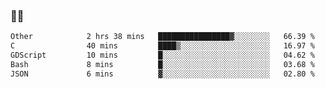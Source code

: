 ### 👨‍💻

<!--START_SECTION:waka-->

```txt
Other            2 hrs 38 mins   ████████████████▓░░░░░░░░   66.39 %
C                40 mins         ████▒░░░░░░░░░░░░░░░░░░░░   16.97 %
GDScript         10 mins         █░░░░░░░░░░░░░░░░░░░░░░░░   04.62 %
Bash             8 mins          █░░░░░░░░░░░░░░░░░░░░░░░░   03.68 %
JSON             6 mins          ▓░░░░░░░░░░░░░░░░░░░░░░░░   02.80 %
```

<!--END_SECTION:waka-->
